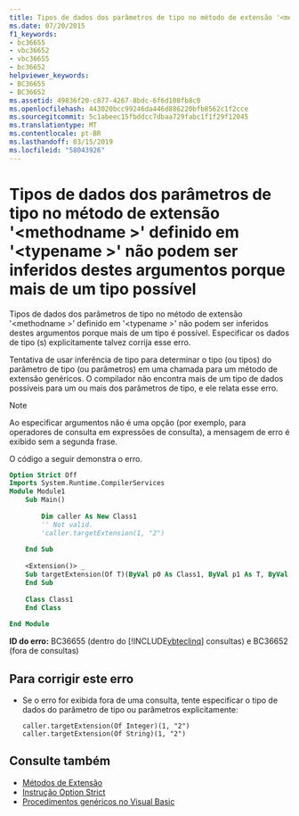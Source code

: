 ```yaml
---
title: Tipos de dados dos parâmetros de tipo no método de extensão '<methodname>'definido em'<typename>' não podem ser inferidos destes argumentos porque mais de um tipo possível
ms.date: 07/20/2015
f1_keywords:
- bc36655
- vbc36652
- vbc36655
- bc36652
helpviewer_keywords:
- BC36655
- BC36652
ms.assetid: 49836f20-c877-4267-8bdc-6f6d108fb8c0
ms.openlocfilehash: 443020bcc99246da446d886220bfb8562c1f2cce
ms.sourcegitcommit: 5c1abeec15fbddcc7dbaa729fabc1f1f29f12045
ms.translationtype: MT
ms.contentlocale: pt-BR
ms.lasthandoff: 03/15/2019
ms.locfileid: "58043926"
---
```

# <a name="data-types-of-the-type-parameters-in-extension-method-methodname-defined-in-typename-cannot-be-inferred-from-these-arguments-because-more-than-one-type-is-possible"></a>Tipos de dados dos parâmetros de tipo no método de extensão '\<methodname >' definido em '\<typename >' não podem ser inferidos destes argumentos porque mais de um tipo possível
Tipos de dados dos parâmetros de tipo no método de extensão '\<methodname >' definido em '\<typename >' não podem ser inferidos destes argumentos porque mais de um tipo é possível. Especificar os dados de tipo (s) explicitamente talvez corrija esse erro.  
  
 Tentativa de usar inferência de tipo para determinar o tipo (ou tipos) do parâmetro de tipo (ou parâmetros) em uma chamada para um método de extensão genéricos. O compilador não encontra mais de um tipo de dados possíveis para um ou mais dos parâmetros de tipo, e ele relata esse erro.  
  
> [!NOTE]
>  Ao especificar argumentos não é uma opção (por exemplo, para operadores de consulta em expressões de consulta), a mensagem de erro é exibido sem a segunda frase.  
  
 O código a seguir demonstra o erro.  
  
```vb  
Option Strict Off  
Imports System.Runtime.CompilerServices  
Module Module1  
    Sub Main()  
  
        Dim caller As New Class1  
        '' Not valid.  
        'caller.targetExtension(1, "2")  
  
    End Sub  
  
    <Extension()> _  
    Sub targetExtension(Of T)(ByVal p0 As Class1, ByVal p1 As T, ByVal p2 As T)  
    End Sub  
  
    Class Class1  
    End Class  
  
End Module  
```  
  
 **ID do erro:** BC36655 (dentro do [!INCLUDE[vbteclinq](~/includes/vbteclinq-md.md)] consultas) e BC36652 (fora de consultas)  
  
## <a name="to-correct-this-error"></a>Para corrigir este erro  
  
-   Se o erro for exibida fora de uma consulta, tente especificar o tipo de dados do parâmetro de tipo ou parâmetros explicitamente:  
  
    ```  
    caller.targetExtension(Of Integer)(1, "2")  
    caller.targetExtension(Of String)(1, "2")  
    ```  
  
## <a name="see-also"></a>Consulte também

- [Métodos de Extensão](../../visual-basic/programming-guide/language-features/procedures/extension-methods.md)
- [Instrução Option Strict](../../visual-basic/language-reference/statements/option-strict-statement.md)
- [Procedimentos genéricos no Visual Basic](../../visual-basic/programming-guide/language-features/data-types/generic-procedures.md)

